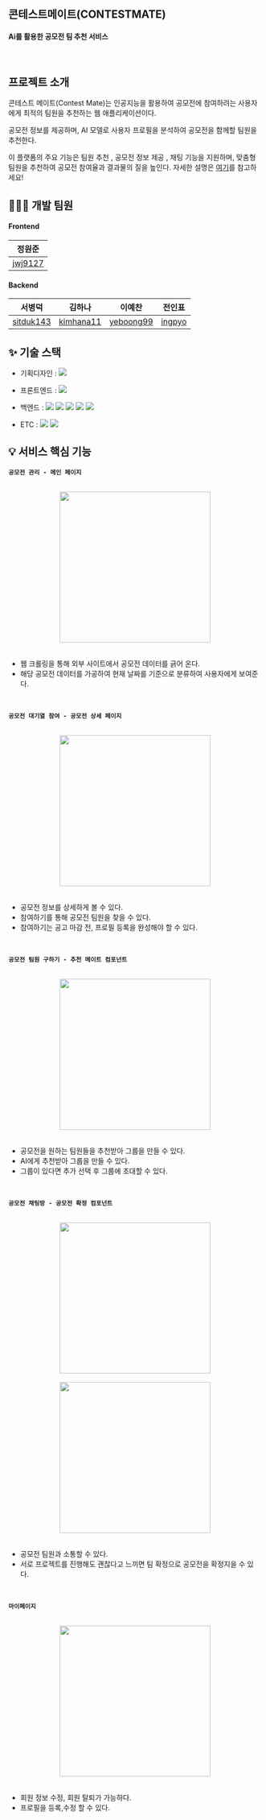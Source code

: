 ## 콘테스트메이트(CONTESTMATE)

#### Ai를 활용한 공모전 팀 추천 서비스

<br/>

## 프로젝트 소개

콘테스트 메이트(Contest Mate)는 인공지능을 활용하여 공모전에 참여하려는 사용자에게 최적의 팀원을 추천하는 웹 애플리케이션이다. 

공모전 정보를 제공하며, AI 모델로 사용자 프로필을 분석하여 공모전을 함께할 팀원을 추천한다.

이 플랫폼의 주요 기능은 팀원 추천 , 공모전 정보 제공 , 채팅 기능을 지원하며, 맞춤형 팀원을 추천하여 공모전 참여율과 결과물의 질을 높인다. 자세한 설명은 [여기](file:///C:/Users/jwj/Downloads/%ED%94%84%EB%A1%9C%EC%A0%9D%ED%8A%B8.pdf)를 참고하세요!

## 👩🏻‍💻 개발 팀원

#### Frontend
| <center> 정원준</center> | 
| --- |
| <div align="center">[jwj9127](https://github.com/jwj9127)</div>

#### Backend
| <center> 서병덕 </center> | <center> 김하나 </center> | <center> 이예찬</center> | <center> 전인표</center> |
| --- | --- | --- | --- |
| <div align="center">[sitduk143](https://github.com/sitduk143)</div> | <div align="center">[kimhana11](https://github.com/kimhana11)</div> | <div align="center">[yeboong99](https://github.com/yeboong99)</div> | <div align="center">[ingpyo](https://github.com/ingpyo)</div> |

## ✨ 기술 스택

- 기획디자인 : <img src="https://img.shields.io/badge/figma-F24E1E?style=for-the-badge&logo=figma&logoColor=white">
- 프론트엔드 : <img src="https://img.shields.io/badge/React-61DAFB?style=for-the-badge&logo=html5&logoColor=white">

- 백엔드 : <img src="https://img.shields.io/badge/java-007396?style=for-the-badge&logo=java&logoColor=white"> <img src="https://img.shields.io/badge/spring Boot-6DB33F?style=for-the-badge&logo=springboot&logoColor=white"> <img src="https://img.shields.io/badge/JPA-6DB33F?style=for-the-badge&logo=JPA&logoColor=white"/> <img src="https://img.shields.io/badge/python-3776AB?style=for-the-badge&logo=python&logoColor=white"> <img src = "https://img.shields.io/badge/scikit--learn-F7931E?style=for-the-badge&logo=scikit-learn&logoColor=white">

- ETC : <img src="https://img.shields.io/badge/github-181717?style=for-the-badge&logo=github&logoColor=white"> <img src="https://img.shields.io/badge/notion-000000?style=for-the-badge&logo=notion&logoColor=white">

## 💡 서비스 핵심 기능

**`공모전 관리 - 메인 페이지`**

<br/>
<center><img src="https://github.com/user-attachments/assets/fd914351-37e5-4996-a6ba-a6fcbdbac8be" width="300"></center>
<br/>

  - 웹 크롤링을 통해 외부 사이트에서 공모전 데이터를 긁어 온다.
  - 해당 공모전 데이터를 가공하여 현재 날짜를 기준으로 분류하여 사용자에게 보여준다.

<br/>

**`공모전 대기열 참여 - 공모전 상세 페이지`**

<br/>
<center><img src="https://github.com/user-attachments/assets/35087675-4532-48ef-86f8-4a0347bf389d" width="300"></center>
<br/>

  - 공모전 정보를 상세하게 볼 수 있다.
  - 참여하기를 통해 공모전 팀원을 찾을 수 있다.
  - 참여하기는 공고 마감 전, 프로필 등록을 완성해야 할 수 있다.

<br/>

**`공모전 팀원 구하기 - 추천 메이트 컴포넌트`**

<br/>
<center><img src="https://github.com/user-attachments/assets/b12f6646-5fb3-4938-a287-d7f136fba30e" width="300"></center>
<br/>

  - 공모전을 원하는 팀원들을 추천받아 그룹을 만들 수 있다.
  - AI에게 추천받아 그룹을 만들 수 있다.
  - 그룹이 있다면 추가 선택 후 그룹에 초대할 수 있다.

<br/>

**`공모전 채팅방 - 공모전 확정 컴포넌트`**

<br/>
<center><img src="https://github.com/user-attachments/assets/32283b04-077b-4b3d-b071-7209d771c092" width="300">

<br/>

<br/>

<img src="https://github.com/user-attachments/assets/39196edb-ee68-46aa-a7a1-dec8e9ea093c" width="300">
</center>
<br/>

  - 공모전 팀원과 소통할 수 있다.
  - 서로 프로젝트를 진행해도 괜찮다고 느끼면 팀 확정으로 공모전을 확정지을 수 있다.

<br/>

**`마이페이지`**

<center>
<br/>
<img src="https://github.com/user-attachments/assets/2329aa85-e0f3-4cff-85e7-341149d65e1e" width="300">
</center>
<br/>

  - 회원 정보 수정, 회원 탈퇴가 가능하다.
  - 프로필을 등록,수정 할 수 있다.
